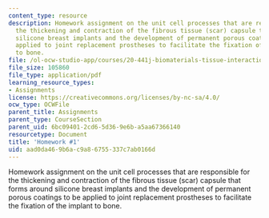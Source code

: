 ```yaml
---
content_type: resource
description: Homework assignment on the unit cell processes that are responsible for
  the thickening and contraction of the fibrous tissue (scar) capsule that forms around
  silicone breast implants and the development of permanent porous coatings to be
  applied to joint replacement prostheses to facilitate the fixation of the implant
  to bone.
file: /ol-ocw-studio-app/courses/20-441j-biomaterials-tissue-interactions-fall-2009/aad0da469b6ac9a86755337c7ab0166d_MIT20_441JF09_hw1.pdf
file_size: 105860
file_type: application/pdf
learning_resource_types:
- Assignments
license: https://creativecommons.org/licenses/by-nc-sa/4.0/
ocw_type: OCWFile
parent_title: Assignments
parent_type: CourseSection
parent_uid: 6bc09401-2cd6-5d36-9e6b-a5aa67366140
resourcetype: Document
title: 'Homework #1'
uid: aad0da46-9b6a-c9a8-6755-337c7ab0166d
---
```

Homework assignment on the unit cell processes that are responsible for the thickening and contraction of the fibrous tissue (scar) capsule that forms around silicone breast implants and the development of permanent porous coatings to be applied to joint replacement prostheses to facilitate the fixation of the implant to bone.